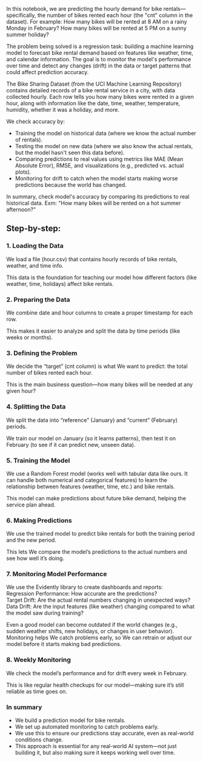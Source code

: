 In this notebook, we are predicting the hourly demand for bike rentals—specifically, the number of bikes rented each hour (the "cnt" column in the dataset). For example: How many bikes will be rented at 8 AM on a rainy Monday in February? How many bikes will be rented at 5 PM on a sunny summer holiday?

The problem being solved is a regression task: building a machine learning model to forecast bike rental demand based on features like weather, time, and calendar information. The goal is to monitor the model's performance over time and detect any changes (drift) in the data or target patterns that could affect prediction accuracy.

The Bike Sharing Dataset (from the UCI Machine Learning Repository) contains detailed records of a bike rental service in a city, with data collected hourly. Each row tells you how many bikes were rented in a given hour, along with information like the date, time, weather, temperature, humidity, whether it was a holiday, and more.

We check accuracy by:<br>
- Training the model on historical data (where we know the actual number of rentals).
- Testing the model on new data (where we also know the actual rentals, but the model hasn't seen this data before).
- Comparing predictions to real values using metrics like MAE (Mean Absolute Error), RMSE, and visualizations (e.g., predicted vs. actual plots).
- Monitoring for drift to catch when the model starts making worse predictions because the world has changed.

In summary, check model's accuracy by comparing its predictions to real historical data. Exm: "How many bikes will be rented on a hot summer afternoon?"

## Step-by-step: 
### 1. Loading the Data
We load a file (hour.csv) that contains hourly records of bike rentals, weather, and time info.

This data is the foundation for teaching our model how different factors (like weather, time, holidays) affect bike rentals.

### 2. Preparing the Data
We combine date and hour columns to create a proper timestamp for each row.

This makes it easier to analyze and split the data by time periods (like weeks or months).

### 3. Defining the Problem
We decide the “target” (cnt column) is what We want to predict: the total number of bikes rented each hour.

This is the main business question—how many bikes will be needed at any given hour?

### 4. Splitting the Data
We split the data into “reference” (January) and “current” (February) periods.

We train our model on January (so it learns patterns), then test it on February (to see if it can predict new, unseen data).

### 5. Training the Model
We use a Random Forest model (works well with tabular data like ours. It can handle both numerical and categorical features) to learn the relationship between features (weather, time, etc.) and bike rentals.

This model can make predictions about future bike demand, helping the service plan ahead.

### 6. Making Predictions
We use the trained model to predict bike rentals for both the training period and the new period.

This lets We compare the model’s predictions to the actual numbers and see how well it’s doing.

### 7. Monitoring Model Performance
We use the Evidently library to create dashboards and reports:<br>
Regression Performance: How accurate are the predictions?<br>
Target Drift: Are the actual rental numbers changing in unexpected ways?<br>
Data Drift: Are the input features (like weather) changing compared to what the model saw during training?<br>

Even a good model can become outdated if the world changes (e.g., sudden weather shifts, new holidays, or changes in user behavior). Monitoring helps We catch problems early, so We can retrain or adjust our model before it starts making bad predictions.

### 8. Weekly Monitoring
We check the model’s performance and for drift every week in February.

This is like regular health checkups for our model—making sure it’s still reliable as time goes on.

### In summary
- We build a prediction model for bike rentals.
- We set up automated monitoring to catch problems early.
- We use this to ensure our predictions stay accurate, even as real-world conditions change.
- This approach is essential for any real-world AI system—not just building it, but also making sure it keeps working well over time.